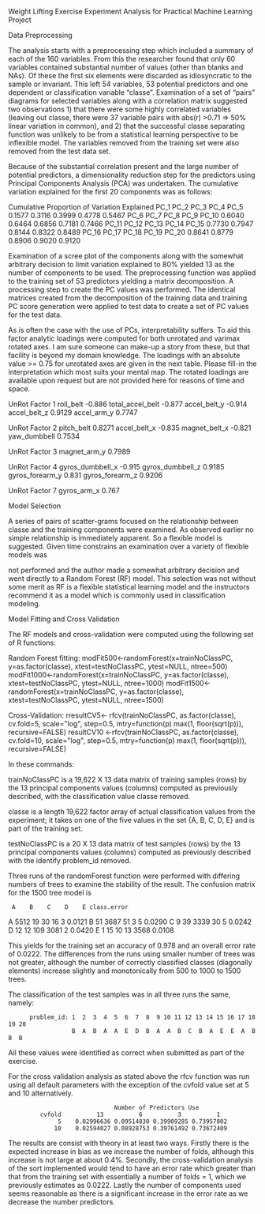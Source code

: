 Weight Lifting Exercise Experiment
Analysis for Practical Machine Learning Project

Data Preprocessing

The analysis starts with a preprocessing step which included a summary of each of the 160 variables.  From this the researcher found that only 60 variables contained substantial number of values (other than blanks and NAs).  Of these the first six elements were discarded as idiosyncratic to the sample or invariant.  This left 54 variables, 53 potential predictors and one dependent or classification variable “classe”.  Examination of  a set of “pairs” diagrams for selected variables along with a correlation matrix suggested two observations 1) that there were some highly correlated variables  (leaving out  classe, there were 37 variable pairs with abs(r) >0.71 => 50% linear variation in common), and 2) that the successful classe separating function was unlikely to be from a statistical learning perspective to be inflexible model. The variables removed from the training set were also removed from the test data set.

Because of the substantial correlation present and the large number of potential predictors, a dimensionality reduction step for the predictors using Principal Components Analysis (PCA) was undertaken.  The cumulative variation explained for the first 20 components was as follows:

Cumulative Proportion of Variation Explained
    PC_1     PC_2      PC_3       PC_4        PC_5 
  0.1577   0.3116    0.3999     0.4778      0.5467 
    PC_6     PC_7      PC_8       PC_9       PC_10 
  0.6040   0.6464    0.6856     0.7181      0.7466
   PC_11    PC_12     PC_13      PC_14       PC_15 
  0.7730   0.7947    0.8144     0.8322      0.8489 
   PC_16    PC_17     PC_18      PC_19       PC_20 
  0.8641   0.8779    0.8906     0.9020      0.9120 

Examination of a scree plot of the components along with the somewhat arbitrary decision to limit variation explained to 80% yielded 13 as the number of components to be used.  The preprocessing  function was applied to the training set of 53 predictors yielding a matrix decomposition.  A processing step to create the PC values was performed.  The identical matrices  created from the  decomposition of the training data and training PC score generation were applied to test data to create a set of PC values for the test data.

As is often the case with the use of PCs, interpretability suffers.  To aid this factor analytic loadings were computed for both unrotated and varimax rotated axes. I am sure someone can make-up a story from these, but that facility is beyond my domain knowledge.  The loadings with an absolute value >= 0.75 for unrotated axes are given in the next table. Please fill-in the interpretation which most suits your mental map.  The rotated loadings are available upon request but are not provided here for reasons of time and space.

UnRot Factor 1
roll_belt  -0.886
total_accel_belt  -0.877
accel_belt_y	 -0.914
accel_belt_z	0.9129
accel_arm_y	0.7747

UnRot Factor 2
pitch_belt	0.8271
accel_belt_x	-0.835
magnet_belt_x	-0.821
yaw_dumbbell	0.7534

UnRot Factor 3
magnet_arm_y	0.7989

UnRot Factor 4
gyros_dumbbell_x	-0.915
gyros_dumbbell_z	0.9185
gyros_forearm_y	0.831
gyros_forearm_z	0.9206

UnRot Factor 7
gyros_arm_x	0.767


Model Selection 

A series of pairs of scatter-grams focused on the relationship between classe and the training components were examined.  As observed earlier no simple relationship is immediately apparent. So a flexible model is suggested.  Given time constrains an examination over a variety of flexible models was 

not performed and the author made a somewhat arbitrary decision and went directly to a Random Forest (RF) model.  This selection was not without some merit as RF is a flexible statistical learning model and  the instructors recommend it as a model which is commonly used in classification modeling.

Model Fitting and Cross Validation

The RF models and cross-validation were computed using the following set of R functions:

Random Forest fitting:
modFit500<-randomForest(x=trainNoClassPC, y=as.factor(classe),  xtest=testNoClassPC, ytest=NULL, ntree=500)
modFit1000<-randomForest(x=trainNoClassPC, y=as.factor(classe),  xtest=testNoClassPC, ytest=NULL, ntree=1000)
modFit1500<-randomForest(x=trainNoClassPC, y=as.factor(classe),  xtest=testNoClassPC, ytest=NULL, ntree=1500)

Cross-Validation:
rresultCV5<- rfcv(trainNoClassPC, as.factor(classe), cv.fold=5, scale="log", step=0.5,
     mtry=function(p) max(1, floor(sqrt(p))), recursive=FALSE)
resultCV10 <-rfcv(trainNoClassPC, as.factor(classe), cv.fold=10, scale="log", step=0.5,
                 mtry=function(p) max(1, floor(sqrt(p))), recursive=FALSE)

In these commands: 

trainNoClassPC is a 19,622 X 13 data matrix of training samples (rows) by the 13 principal components values (columns) computed as previously described, with the classification value classe removed.

classe is a length 19,622  factor array of actual classification values from the experiment; it takes on one of the five values in the set {A, B, C, D, E} and is part of the training set.

testNoClassPC is a 20 X 13 data matrix of test samples (rows) by the 13 principal components values (columns) computed as previously described with the identify problem_id removed.

Three runs of the randomForest function were performed with differing numbers of trees to examine the stability of the result. The confusion matrix for the 1500 tree model is 


     A    B    C    D    E class.error       
A 5512   19   30   16    3  0.0121
B   51 3687   51    3    5  0.0290
C    9   39 3339   30    5  0.0242
D   12   12  109 3081    2  0.0420
E    1   15   10   13 3568  0.0108

This yields for the training set an accuracy of 0.978 and an overall error rate of 0.0222.  The differences from the runs using smaller number of trees was not greater, although the number of correctly classified classes (diagonally elements) increase slightly and monotonically from 500 to 1000 to 1500 trees. 

The classification of the test samples was in all three runs the same, namely:

          problem_id: 1  2  3  4  5  6  7  8  9 10 11 12 13 14 15 16 17 18 19 20 
                      B  A  B  A  A  E  D  B  A  A  B  C  B  A  E  E  A  B  B  B 

All these values were identified as correct when submitted as part of the exercise.

For the cross validation analysis as stated above the rfcv function was run using all default parameters with the exception of the cvfold value set at 5 and 10 alternatively.

 

                                  Number of Predictors Use
             cvfold          13          6          3          1 
                  5    0.02996636 0.09514830 0.39909285 0.73957802 
                 10    0.02594027 0.08928753 0.39761492 0.73672409 

The results are consist with theory in at least two ways.  Firstly there is the expected increase in bias as we increase the number of folds, although this increase is not large at about 0.4%. Secondly, the cross-validation analysis of the sort implemented would tend to have an error rate which greater than that from the training set with essentially a number of folds = 1, which we previously estimates as 0.0222.  Lastly the number of components used seems reasonable  as there is a significant increase in the error rate as we decrease the number predictors.









